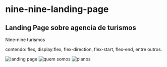 # nine-nine-landing-page
## Landing Page sobre agencia de turismos 

Nine-nine turismos

contendo:
flex, display:flex, flex-direction, flex-start, flex-end, entre outros.

![landing page](https://user-images.githubusercontent.com/62412557/177630202-cf83891d-a3dd-4282-ad42-a91ec5357e81.png)
![quem somos](https://user-images.githubusercontent.com/62412557/177630199-f37ce3e3-f2cc-413a-b7cc-90f6e18760b9.png)
![planos](https://user-images.githubusercontent.com/62412557/177630190-e29a72cc-b62d-406b-b61a-5fbb068f6500.png)
